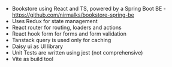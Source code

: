* Bookstore using React and TS, powered by a Spring Boot BE - https://github.com/nirmalks/bookstore-spring-be
* Uses Redux for state management
* React router for routing, loaders and actions
* React hook form for forms and form validation
* Tanstack query is used only for caching
* Daisy ui as UI library
* Unit Tests are written using jest (not comprehensive)
* Vite as build tool
